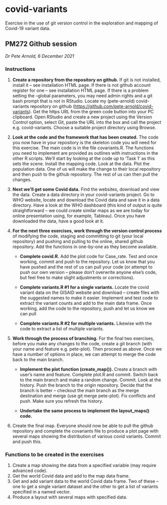 # covid-variants
Exercise in the use of git version control in the exploration and mapping of Covid-19 variant data.

## PM272 Github session

_Dr Pete Arnold, 6 December 2021_

### Instructions
1. __Create a repository from the repository on github.__
	If git is not installed, install it – see installation HTML page.
	If there is not github account register for one – see installation HTML page.
If there is a problem setting the –global parameters, you may need admin rights and a git 
bash prompt that is not in RStudio.
Locate my (pete-arnold) covid-variants repository on github (https://github.com/pete-arnold/covid-variants).
Get the https URL from the green code button into your PC clipboard.
Open RStudio and create a new project using the Version Control option, select Git, paste the URL into the box and call the project e.g. covid-variants. Choose a suitable project directory using Browse.

1. __Look at the code and the framework that has been created.__
The code you now have in your repository is the skeleton code you will need for this 
exercise. The main code is in the file covariants.R. The functions you need to implement are provided as outlines with instructions in the other R scripts.
We’ll start by looking at the code up to ‘Task 1’ as this sets the scene.
Install the mapping code. Look at the data. Plot the population data.
One of us will make the change to their local repository and then push to the github 
repository. The rest of us can then pull the changes.

1. __Next we’ll get some Covid data.__ Find the websites, download and view the data.
Create a data directory in your covid-variants project. Go to WHO website, locate and download the Covid data and save it in a data directory.
Have a look at the WHO dashboard (this kind of output is quite straightforward – we could create similar maps as we are today for online presentation using, for example, Tableau). Once you have downloaded the data, have a good look at it.

1. __For the next three exercises, work through the version control process__ of modifying the code, staging and committing to git (your local repository) and pushing and pulling to the online, shared github repository. Add the functions in one-by-one as they become available. 

	* __Complete covid.R.__ Add the plot code for Case_rate. Test and once working, commit and push to the repository. Let us know that you have pushed and the rest of us can pull your code (or attempt to push our own version – please don’t overwrite anyone else’s code, but feel free to make slight adjustments or corrections).

	* __Complete variants.R #1 for a single variants.__ Locate the covid variant data on the GISAID website and download – create files with the suggested names to make it easier. Implement and test code to extract the variant counts and add to the main data frame. Once working, add the code to the repository, push and let us know we can pull

	* __Complete variants.R #2 for multiple variants.__ Likewise with the code to extract a list of multiple variants.

1. __Work through the process of branching.__ For the final two exercises, before you make any changes to the code, create a git branch (with your name and feature e.g. pete-plot). Then proceed as above. Once we have a number of options in place, we can attempt to merge the code back to the main branch.

	* __Implement the plot function (create_map()).__ Create a branch with user’s name and feature. Complete plot.R and commit. Switch back 
to the main branch and make a random change. Commit. Look at the history. Push the branch to the origin repository. Decide that the branch is better – checkout the main branch as the merge destination and merge (use git merge pete-plot). Fix conflicts and push. Make sure you refresh the history.

	* __Undertake the same process to implement the layout_maps() code.__

1. Create the final map. Everyone should now be able to pull the github repository and complete the covariants file to produce a plot page with several maps showing the distribution of various covid variants. Commit and push this.

### Functions to be created in the exercises
1. Create a map showing the data from a specified variable (may require advanced code).
1. Get the world Covid data and add to the map data frame.
1. Get and add variant data to the world Covid data frame. Two of these – one to get a single variant dataset and the other to get a list of variants specified in a named vector.
1. Produce a layout with several maps with specified data.
